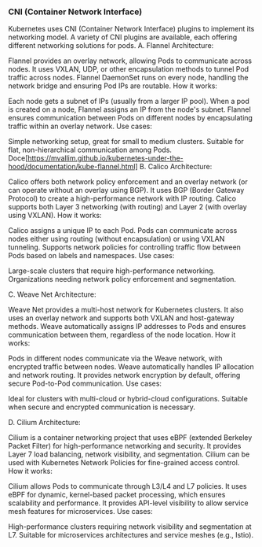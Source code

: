 ### CNI (Container Network Interface)
Kubernetes uses CNI (Container Network Interface) plugins to implement its networking model. A variety of CNI plugins are available, each offering different networking solutions for pods.
A. Flannel
Architecture:

Flannel provides an overlay network, allowing Pods to communicate across nodes.
It uses VXLAN, UDP, or other encapsulation methods to tunnel Pod traffic across nodes.
Flannel DaemonSet runs on every node, handling the network bridge and ensuring Pod IPs are routable.
How it works:

Each node gets a subnet of IPs (usually from a larger IP pool).
When a pod is created on a node, Flannel assigns an IP from the node's subnet.
Flannel ensures communication between Pods on different nodes by encapsulating traffic within an overlay network.
Use cases:

Simple networking setup, great for small to medium clusters.
Suitable for flat, non-hierarchical communication among Pods.
Doce[https://mvallim.github.io/kubernetes-under-the-hood/documentation/kube-flannel.html]
B. Calico
Architecture:

Calico offers both network policy enforcement and an overlay network (or can operate without an overlay using BGP).
It uses BGP (Border Gateway Protocol) to create a high-performance network with IP routing.
Calico supports both Layer 3 networking (with routing) and Layer 2 (with overlay using VXLAN).
How it works:

Calico assigns a unique IP to each Pod.
Pods can communicate across nodes either using routing (without encapsulation) or using VXLAN tunneling.
Supports network policies for controlling traffic flow between Pods based on labels and namespaces.
Use cases:

Large-scale clusters that require high-performance networking.
Organizations needing network policy enforcement and segmentation.

C. Weave Net
Architecture:

Weave Net provides a multi-host network for Kubernetes clusters.
It also uses an overlay network and supports both VXLAN and host-gateway methods.
Weave automatically assigns IP addresses to Pods and ensures communication between them, regardless of the node location.
How it works:

Pods in different nodes communicate via the Weave network, with encrypted traffic between nodes.
Weave automatically handles IP allocation and network routing.
It provides network encryption by default, offering secure Pod-to-Pod communication.
Use cases:

Ideal for clusters with multi-cloud or hybrid-cloud configurations.
Suitable when secure and encrypted communication is necessary.

D. Cilium
Architecture:

Cilium is a container networking project that uses eBPF (extended Berkeley Packet Filter) for high-performance networking and security.
It provides Layer 7 load balancing, network visibility, and segmentation.
Cilium can be used with Kubernetes Network Policies for fine-grained access control.
How it works:

Cilium allows Pods to communicate through L3/L4 and L7 policies.
It uses eBPF for dynamic, kernel-based packet processing, which ensures scalability and performance.
It provides API-level visibility to allow service mesh features for microservices.
Use cases:

High-performance clusters requiring network visibility and segmentation at L7.
Suitable for microservices architectures and service meshes (e.g., Istio).
